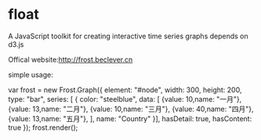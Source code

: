 float
=====

A JavaScript toolkit for creating interactive time series graphs depends on d3.js


Offical website:http://frost.beclever.cn

simple usage:

var frost = new Frost.Graph({
	element: "#node",
	width: 300,
	height: 200,
	type: "bar",
	series: [
	{
		color: "steelblue",
		data: [
			{value: 10,name: "一月"},
			{value: 13,name: "二月"}, 
			{value: 10,name: "三月"},
			{value: 40,name: "四月"},
			{value: 13,name: "五月"},
		],
		name: "Country"
	}],
	hasDetail: true,
	hasContent: true
});
frost.render();
